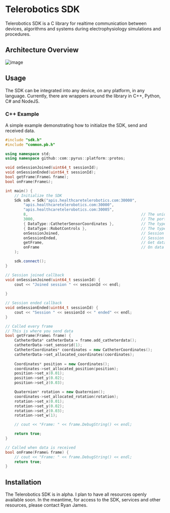 # Telerobotics SDK
Telerobotics SDK is a C library for realtime communication between devices, algorithms and systems during electrophysiology simulations and procedures.

## Architecture Overview
![image](https://user-images.githubusercontent.com/2764891/99635233-854c5d00-29f6-11eb-9668-57845adb0265.png)

## Usage
The SDK can be integrated into any device, on any platform, in any language. Currently, there are wrappers around the library in C++, Python, C# and NodeJS.

### C++ Example
A simple example demonstrating how to initialize the SDK, send and received data.
```cpp
#include "sdk.h"
#include "common.pb.h"

using namespace std;
using namespace github::com::pyrus::platform::protos;

void onSessionJoined(uint64_t sessionId);
void onSessionEnded(uint64_t sessionId);
bool getFrame(Frame& frame);
bool onFrame(Frame&);

int main() {
    // Initialize the SDK
    Sdk sdk = Sdk("apis.healthcaretelerobotics.com:30000",
        "apis.healthcaretelerobotics.com:30000",
        "apis.healthcaretelerobotics.com:30005",
        8,                                                  // The unique device id
        3000,                                               // The port for communication
        { DataType::CatheterSensorCoordinates },            // The type this device produces
        { DataType::RobotControls },                        // The type this device consumes
        onSessionJoined,                                    // Session joined callback
        onSessionEnded,                                     // Session ended callback
        getFrame,                                           // Get data callback
        onFrame                                             // On data callback
    );

    sdk.connect();
}

// Session joined callback
void onSessionJoined(uint64_t sessionId) {
    cout << "Joined session " << sessionId << endl;
    
}

// Session ended callback
void onSessionEnded(uint64_t sessionId) {
    cout << "Session " << sessionId << " ended" << endl;
}

// Called every frame
// This is where you send data
bool getFrame(Frame& frame) {
    CatheterData* catheterData = frame.add_catheterdata();
    catheterData->set_sensorid(1);
    CatheterCoordinates* coordinates = new CatheterCoordinates();
    catheterData->set_allocated_coordinates(coordinates);
    
    Coordinates* position = new Coordinates();
    coordinates->set_allocated_position(position);
    position->set_x(0.01);
    position->set_y(0.02);
    position->set_z(0.03);

    Quaternion* rotation = new Quaternion();
    coordinates->set_allocated_rotation(rotation);
    rotation->set_x(0.01);
    rotation->set_y(0.02);
    rotation->set_z(0.03);
    rotation->set_w(1);

    // cout << "Frame: " << frame.DebugString() << endl;

    return true;
}

// Called when data is received
bool onFrame(Frame& frame) {
    // cout << "Frame: " << frame.DebugString() << endl;
    return true;
}
```

## Installation
The Telerobotics SDK is in alpha. I plan to have all resources openly available soon. In the meantime, for access to the SDK, services and other resources, please contact Ryan James.